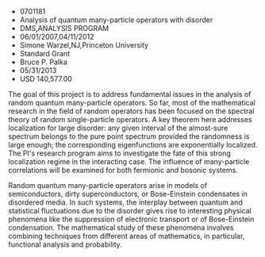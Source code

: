 
* 0701181
* Analysis of quantum many-particle operators with disorder
* DMS,ANALYSIS PROGRAM
* 06/01/2007,04/11/2012
* Simone Warzel,NJ,Princeton University
* Standard Grant
* Bruce P. Palka
* 05/31/2013
* USD 140,577.00

The goal of this project is to address fundamental issues in the analysis of
random quantum many-particle operators. So far, most of the mathematical
research in the field of random operators has been focused on the spectral
theory of random single-particle operators. A key theorem here addresses
localization for large disorder: any given interval of the almost-sure spectrum
belongs to the pure point spectrum provided the randomness is large enough; the
corresponding eigenfunctions are exponentially localized. The PI's research
program aims to investigate the fate of this strong localization regime in the
interacting case. The influence of many-particle correlations will be examined
for both fermionic and bosonic systems.

Random quantum many-particle operators arise in models of semiconductors, dirty
superconductors, or Bose-Einstein condensates in disordered media. In such
systems, the interplay between quantum and statistical fluctuations due to the
disorder gives rise to interesting physical phenomena like the suppression of
electronic transport or of Bose-Einstein condensation. The mathematical study of
these phenomena involves combining techniques from different areas of
mathematics, in particular, functional analysis and probability.


